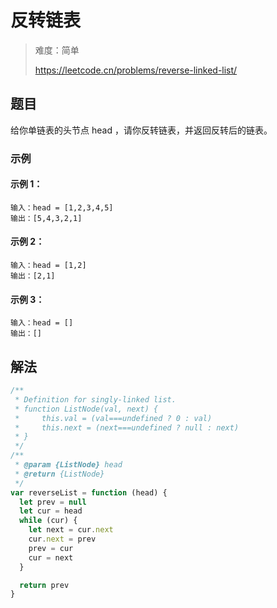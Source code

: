 # 反转链表

> 难度：简单
>
> https://leetcode.cn/problems/reverse-linked-list/

## 题目

给你单链表的头节点 head ，请你反转链表，并返回反转后的链表。

### 示例

#### 示例 1：

```
输入：head = [1,2,3,4,5]
输出：[5,4,3,2,1]
```

#### 示例 2：

```
输入：head = [1,2]
输出：[2,1]
```

#### 示例 3：

```
输入：head = []
输出：[]
```

## 解法

```javascript
/**
 * Definition for singly-linked list.
 * function ListNode(val, next) {
 *     this.val = (val===undefined ? 0 : val)
 *     this.next = (next===undefined ? null : next)
 * }
 */
/**
 * @param {ListNode} head
 * @return {ListNode}
 */
var reverseList = function (head) {
  let prev = null
  let cur = head
  while (cur) {
    let next = cur.next
    cur.next = prev
    prev = cur
    cur = next
  }

  return prev
}
```
